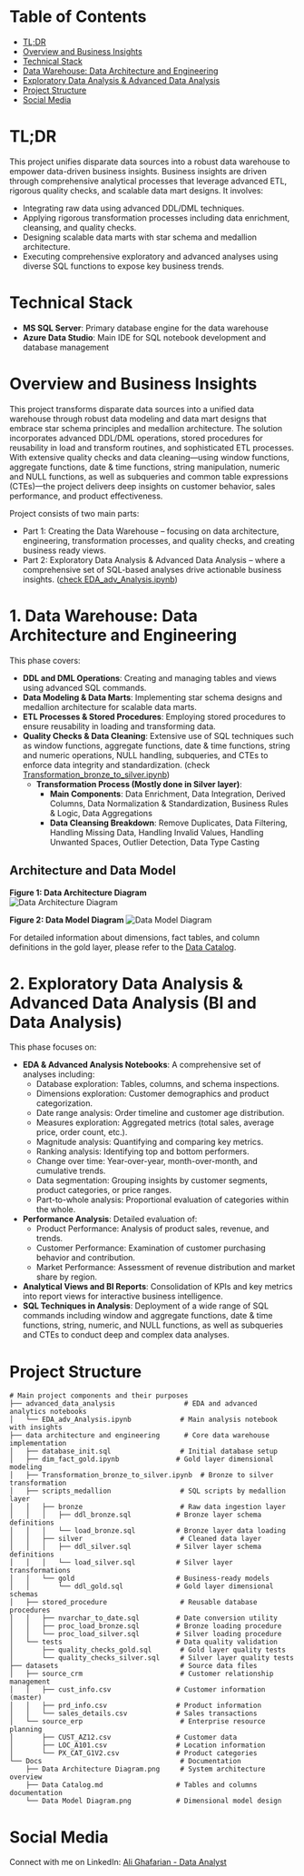 # Table of Contents
- [TL;DR](#tldr)
- [Overview and Business Insights](#overview-and-business-insights)
- [Technical Stack](#technical-stack)
- [Data Warehouse: Data Architecture and Engineering](#1-data-warehouse-data-architecture-and-engineering)
- [Exploratory Data Analysis & Advanced Data Analysis](#2-exploratory-data-analysis--advanced-data-analysis-bi-and-data-analysis)
- [Project Structure](#project-structure)
- [Social Media](#social-media)

# TL;DR
This project unifies disparate data sources into a robust data warehouse to empower data-driven business insights. Business insights are driven through comprehensive analytical processes that leverage advanced ETL, rigorous quality checks, and scalable data mart designs. It involves:
- Integrating raw data using advanced DDL/DML techniques.
- Applying rigorous transformation processes including data enrichment, cleansing, and quality checks.
- Designing scalable data marts with star schema and medallion architecture.
- Executing comprehensive exploratory and advanced analyses using diverse SQL functions to expose key business trends.

# Technical Stack
- **MS SQL Server**: Primary database engine for the data warehouse
- **Azure Data Studio**: Main IDE for SQL notebook development and database management

# Overview and Business Insights
This project transforms disparate data sources into a unified data warehouse through robust data modeling and data mart designs that embrace star schema principles and medallion architecture. The solution incorporates advanced DDL/DML operations, stored procedures for reusability in load and transform routines, and sophisticated ETL processes. With extensive quality checks and data cleaning—using window functions, aggregate functions, date & time functions, string manipulation, numeric and NULL functions, as well as subqueries and common table expressions (CTEs)—the project delivers deep insights on customer behavior, sales performance, and product effectiveness.

Project consists of two main parts:
- Part 1: Creating the Data Warehouse – focusing on data architecture, engineering, transformation processes, and quality checks, and creating business ready views.
- Part 2: Exploratory Data Analysis & Advanced Data Analysis – where a comprehensive set of SQL-based analyses drive actionable business insights.
([check EDA_adv_Analysis.ipynb](advanced_data_analysis/EDA_adv_Analysis.ipynb))

# 1. Data Warehouse: Data Architecture and Engineering
This phase covers:
- **DDL and DML Operations**: Creating and managing tables and views using advanced SQL commands.
- **Data Modeling & Data Marts**: Implementing star schema designs and medallion architecture for scalable data marts.
- **ETL Processes & Stored Procedures**: Employing stored procedures to ensure reusability in loading and transforming data.
- **Quality Checks & Data Cleaning**: Extensive use of SQL techniques such as window functions, aggregate functions, date & time functions, string and numeric operations, NULL handling, subqueries, and CTEs to enforce data integrity and standardization.
(check [Transformation_bronze_to_silver.ipynb](data%20architecture%20and%20engineering/Transformation_bronze_to_silver%20.ipynb))
    - **Transformation Process (Mostly done in Silver layer)**:
        - **Main Components**: Data Enrichment, Data Integration, Derived Columns, Data Normalization & Standardization, Business Rules & Logic, Data Aggregations
        - **Data Cleansing Breakdown**: Remove Duplicates, Data Filtering, Handling Missing Data, Handling Invalid Values, Handling Unwanted Spaces, Outlier Detection, Data Type Casting

## Architecture and Data Model
<!-- Added image titles -->
**Figure 1: Data Architecture Diagram**  
![Data Architecture Diagram](Docs/Data%20Architecture%20Diagram.png)

**Figure 2: Data Model Diagram**
![Data Model Diagram](Docs/Data%20Model%20Diagram.png)

For detailed information about dimensions, fact tables, and column definitions in the gold layer, please refer to the [Data Catalog](Docs/Data%20Catalog.md).

# 2. Exploratory Data Analysis & Advanced Data Analysis (BI and Data Analysis)
This phase focuses on:
- **EDA & Advanced Analysis Notebooks**: A comprehensive set of analyses including:
   - Database exploration: Tables, columns, and schema inspections.
   - Dimensions exploration: Customer demographics and product categorization.
   - Date range analysis: Order timeline and customer age distribution.
   - Measures exploration: Aggregated metrics (total sales, average price, order count, etc.).
   - Magnitude analysis: Quantifying and comparing key metrics.
   - Ranking analysis: Identifying top and bottom performers.
   - Change over time: Year-over-year, month-over-month, and cumulative trends.
   - Data segmentation: Grouping insights by customer segments, product categories, or price ranges.
   - Part-to-whole analysis: Proportional evaluation of categories within the whole.
- **Performance Analysis**: Detailed evaluation of:
    - Product Performance: Analysis of product sales, revenue, and trends.
    - Customer Performance: Examination of customer purchasing behavior and contribution.
    - Market Performance: Assessment of revenue distribution and market share by region.
- **Analytical Views and BI Reports**: Consolidation of KPIs and key metrics into report views for interactive business intelligence.
- **SQL Techniques in Analysis**: Deployment of a wide range of SQL commands including window and aggregate functions, date & time functions, string, numeric, and NULL functions, as well as subqueries and CTEs to conduct deep and complex data analyses.

# Project Structure
```
# Main project components and their purposes
├── advanced_data_analysis                 # EDA and advanced analytics notebooks
│   └── EDA_adv_Analysis.ipynb            # Main analysis notebook with insights
├── data architecture and engineering      # Core data warehouse implementation
│   ├── database_init.sql                 # Initial database setup
│   ├── dim_fact_gold.ipynb              # Gold layer dimensional modeling
│   ├── Transformation_bronze_to_silver.ipynb  # Bronze to silver transformation
│   ├── scripts_medallion                 # SQL scripts by medallion layer
│   │   ├── bronze                        # Raw data ingestion layer
│   │   │   ├── ddl_bronze.sql           # Bronze layer schema definitions
│   │   │   └── load_bronze.sql          # Bronze layer data loading
│   │   ├── silver                        # Cleaned data layer
│   │   │   ├── ddl_silver.sql           # Silver layer schema definitions
│   │   │   └── load_silver.sql          # Silver layer transformations
│   │   └── gold                         # Business-ready models
│   │       └── ddl_gold.sql             # Gold layer dimensional schemas
│   ├── stored_procedure                  # Reusable database procedures
│   │   ├── nvarchar_to_date.sql         # Date conversion utility
│   │   ├── proc_load_bronze.sql         # Bronze loading procedure
│   │   └── proc_load_silver.sql         # Silver loading procedure
│   └── tests                            # Data quality validation
│       ├── quality_checks_gold.sql       # Gold layer quality tests
│       └── quality_checks_silver.sql     # Silver layer quality tests
├── datasets                              # Source data files
│   ├── source_crm                        # Customer relationship management
│   │   ├── cust_info.csv                # Customer information (master)
│   │   ├── prd_info.csv                 # Product information
│   │   └── sales_details.csv            # Sales transactions
│   └── source_erp                        # Enterprise resource planning
│       ├── CUST_AZ12.csv                # Customer data
│       ├── LOC_A101.csv                 # Location information
│       └── PX_CAT_G1V2.csv              # Product categories
└── Docs                                  # Documentation
    ├── Data Architecture Diagram.png     # System architecture overview
    ├── Data Catalog.md                  # Tables and columns documentation
    └── Data Model Diagram.png           # Dimensional model design
```

# Social Media
Connect with me on LinkedIn: [Ali Ghafarian - Data Analyst](https://www.linkedin.com/in/ali-ghafarian-data-analyst)
